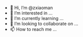 - 👋 Hi, I’m @zxiaoman
- 👀 I’m interested in ...
- 🌱 I’m currently learning ...
- 💞️ I’m looking to collaborate on ...
- 📫 How to reach me ...

<!---
zxiaoman/zxiaoman is a ✨ special ✨ repository because its `README.md` (this file) appears on your GitHub profile.
You can click the Preview link to take a look at your changes.
--->
